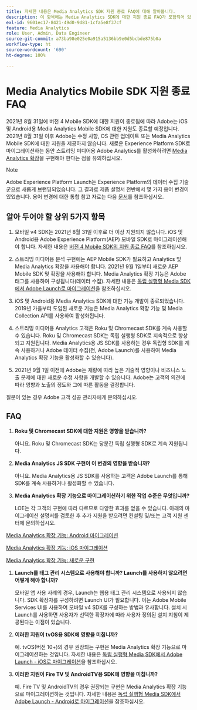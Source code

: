 ```yaml
---
title: 자세한 내용은 Media Analytics SDK 지원 종료 FAQ에 대해 알아봅니다.
description: 이 항목에는 Media Analytics SDK에 대한 지원 종료 FAQ가 포함되어 있습니다.
exl-id: 9601ec17-8421-49d0-9d81-1cfa5e8f37cf
feature: Media Analytics
role: User, Admin, Data Engineer
source-git-commit: a73ba98e025e0a915a5136bb9e0d5bcbde875b0a
workflow-type: ht
source-wordcount: '690'
ht-degree: 100%

---
```


# Media Analytics Mobile SDK 지원 종료 FAQ

2021년 8월 31일에 버전 4 Mobile SDK에 대한 지원이 종료됨에 따라 Adobe는 iOS 및 Android용 Media Analytics Mobile SDK에 대한 지원도 종료할 예정입니다. 2021년 8월 31일 이후 Adobe는 수정 사항, OS 관련 업데이트 또는 Media Analytics Mobile SDK에 대한 지원을 제공하지 않습니다.  새로운 Experience Platform SDK로 마이그레이션하는 동안 스트리밍 미디어용 Adobe Analytics를 활성화하려면 [Media Analytics 확장](https://aep-sdks.gitbook.io/docs/using-mobile-extensions/adobe-media-analytics)을 구현해야 한다는 점을 유의하십시오.

>[!NOTE]
>Adobe Experience Platform Launch는 Experience Platform의 데이터 수집 기술군으로 새롭게 브랜딩되었습니다. 그 결과로 제품 설명서 전반에서 몇 가지 용어 변경이 있었습니다. 용어 변경에 대한 통합 참고 자료는 다음 [문서](https://experienceleague.adobe.com/docs/experience-platform/tags/term-updates.html?lang=ko-KR)를 참조하십시오.


## 알아 두어야 할 상위 5가지 항목

1. 모바일 v4 SDK는 2021년 8월 31일 이후로 더 이상 지원되지 않습니다. iOS 및 Android용 Adobe Experience Platform(AEP) 모바일 SDK로 마이그레이션해야 합니다. 자세한 내용은 [버전 4 Mobile SDK의 지원 종료 FAQ](https://aep-sdks.gitbook.io/docs/version-4-sdk-end-of-support-faq)를 참조하십시오.

1. 스트리밍 미디어용 분석 구현에는 AEP Mobile SDK가 필요하고 Analytics 및 Media Analytics 확장을 사용해야 합니다. 2021년 9월 1일부터 새로운 AEP Mobile SDK 및 확장을 사용해야 합니다.  Media Analytics 확장 기능은 Adobe 태그를 사용하여 구성됩니다(데이터 수집).  자세한 내용은 [독립 실행형 Media SDK에서 Adobe Launch로 마이그레이션](/help/legacy/sdk-to-launch/sdk-to-launch-migration.md)을 참조하십시오.

1. iOS 및 Android용 Media Analytics SDK에 대한 기능 개발이 종료되었습니다.  2019년 가을부터 도입된 새로운 기능은 Media Analytics 확장 기능 및 Media Collection API를 사용하여 활성화됩니다.

1. 스트리밍 미디어용 Analytics 고객은 Roku 및 Chromecast SDK를 계속 사용할 수 있습니다. Roku 및 Chromecast SDK는 독립 실행형 SDK로 지속적으로 향상되고 지원됩니다.  Media Analytics용 JS SDK를 사용하는 경우 독립형 SDK를 계속 사용하거나 Adobe 데이터 수집(전, Adobe Launch)를 사용하여 Media Analytics 확장 기능을 활성화할 수 있습니다).

1. 2021년 9월 1일 이전에 Adobe는 재량에 따라 높은 기술적 영향이나 비즈니스 노출 문제에 대한 새로운 수정 사항을 개발할 수 있습니다. Adobe는 고객의 의견에 따라 영향과 노출의 정도와 그에 따른 활동을 결정합니다.

질문이 있는 경우 Adobe 고객 성공 관리자에게 문의하십시오.

## FAQ

1. **Roku 및 Chromecast SDK에 대한 지원은 영향을 받습니까?**

   아니요.  Roku 및 Chromecast SDK는 당분간 독립 실행형 SDK로 계속 지원됩니다.&#x200B;
&#x200B;
1. **Media Analytics JS SDK 구현이 이 변경의 영향을 받습니까?**

   아니요.  Media Analytics용 JS SDK를 사용하는 고객은 Adobe Launch를 통해 SDK를 계속 사용하거나 활성화할 수 있습니다.
&#x200B;
1. **Media Analytics 확장 기능으로 마이그레이션하기 위한 작업 수준은 무엇입니까?**

   LOE는 각 고객의 구현에 따라 다르므로 다양한 효과를 얻을 수 있습니다.  아래의 마이그레이션 설명서를 검토한 후 추가 지원을 받으려면 컨설팅 및/또는 고객 지원 센터에 문의하십시오.

[Media Analytics 확장 기능: Android 마이그레이션](/help/legacy/sdk-to-launch/sdk-to-launch-migration-platforms/sdk-to-launch-migration-android.md)

[Media Analytics 확장 기능: iOS 마이그레이션](/help/legacy/sdk-to-launch/sdk-to-launch-migration-platforms/sdk-to-launch-migration-ios.md)

   [Media Analytics 확장 기능: 새로운 구현](https://aep-sdks.gitbook.io/docs/using-mobile-extensions/adobe-media-analytics)

1. **Launch를 태그 관리 시스템으로 사용해야 합니까? Launch를 사용하지 않으려면 어떻게 해야 합니까?**

   모바일 앱 사용 사례의 경우, Launch는 웹용 태그 관리 시스템으로 사용되지 않습니다.  SDK 확장자를 구성하려면 Launch UI가 필요합니다. 이는 Adobe Mobile Services UI를 사용하여 모바일 v4 SDK를 구성하는 방법과 유사합니다. 설치 시 Launch를 사용하면 사용자가 선택한 확장자에 따라 사용자 정의된 설치 지침이 제공된다는 이점이 있습니다.

1. **이러한 지원이 tvOS용 SDK에 영향을 미칩니까?**

   예. tvOS(버전 10+)의 경우 권장되는 구현은 Media Analytics 확장 기능으로 마이그레이션하는 것입니다.  자세한 내용은 [독립 실행형 Media SDK에서 Adobe Launch - iOS로 마이그레이션](/help/legacy/sdk-to-launch/sdk-to-launch-migration-platforms/sdk-to-launch-migration-ios.md)을 참조하십시오.

1. **이러한 지원이 Fire TV 및 AndroidTV용 SDK에 영향을 미칩니까?**

   예. Fire TV 및 AndroidTV의 경우 권장되는 구현은 Media Analytics 확장 기능으로 마이그레이션하는 것입니다.  자세한 내용은 [독립 실행형 Media SDK에서 Adobe Launch - Android로 마이그레이션](/help/legacy/sdk-to-launch/sdk-to-launch-migration-platforms/sdk-to-launch-migration-android.md)을 참조하십시오.
